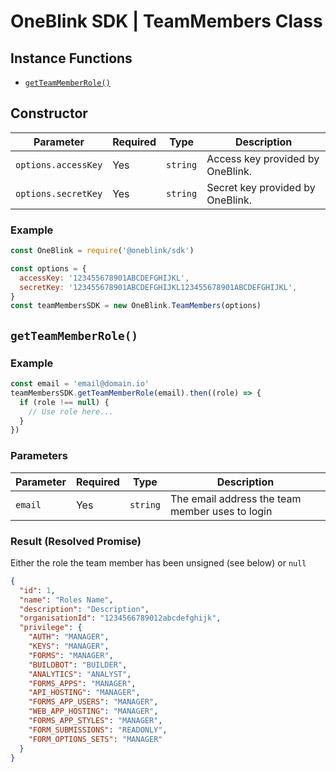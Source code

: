 # OneBlink SDK | TeamMembers Class

## Instance Functions

- [`getTeamMemberRole()`](#getteammemberrole)

## Constructor

| Parameter           | Required | Type     | Description                      |
| ------------------- | -------- | -------- | -------------------------------- |
| `options.accessKey` | Yes      | `string` | Access key provided by OneBlink. |
| `options.secretKey` | Yes      | `string` | Secret key provided by OneBlink. |

### Example

```javascript
const OneBlink = require('@oneblink/sdk')

const options = {
  accessKey: '123455678901ABCDEFGHIJKL',
  secretKey: '123455678901ABCDEFGHIJKL123455678901ABCDEFGHIJKL',
}
const teamMembersSDK = new OneBlink.TeamMembers(options)
```

## `getTeamMemberRole()`

### Example

```javascript
const email = 'email@domain.io'
teamMembersSDK.getTeamMemberRole(email).then((role) => {
  if (role !== null) {
    // Use role here...
  }
})
```

### Parameters

| Parameter | Required | Type     | Description                                     |
| --------- | -------- | -------- | ----------------------------------------------- |
| `email`   | Yes      | `string` | The email address the team member uses to login |

### Result (Resolved Promise)

Either the role the team member has been unsigned (see below) or `null`

```json
{
  "id": 1,
  "name": "Roles Name",
  "description": "Description",
  "organisationId": "1234566789012abcdefghijk",
  "privilege": {
    "AUTH": "MANAGER",
    "KEYS": "MANAGER",
    "FORMS": "MANAGER",
    "BUILDBOT": "BUILDER",
    "ANALYTICS": "ANALYST",
    "FORMS_APPS": "MANAGER",
    "API_HOSTING": "MANAGER",
    "FORMS_APP_USERS": "MANAGER",
    "WEB_APP_HOSTING": "MANAGER",
    "FORMS_APP_STYLES": "MANAGER",
    "FORM_SUBMISSIONS": "READONLY",
    "FORM_OPTIONS_SETS": "MANAGER"
  }
}
```
